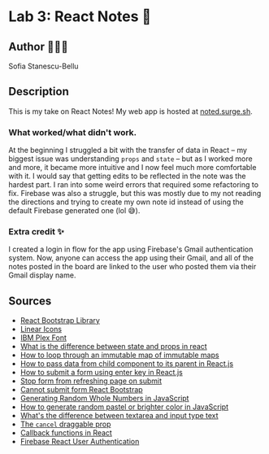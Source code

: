 # Lab 3: React Notes 📝
## Author 👩🏻‍💻
Sofia Stanescu-Bellu

## Description
This is my take on React Notes! My web app is hosted at [noted.surge.sh](noted.surge.sh). 

### What worked/what didn't work.
At the beginning I struggled a bit with the transfer of data in React – my biggest issue was understanding `props` and `state` – but as I worked more and more, it became more intuitive and I now feel much more comfortable with it. I would say that getting edits to be reflected in the note was the hardest part. I ran into some weird errors that required some refactoring to fix. Firebase was also a struggle, but this was mostly due to my not reading the directions and trying to create my own note id instead of using the default Firebase generated one (lol 😅). 

### Extra credit ✨
I created a login in flow for the app using Firebase's Gmail authentication system. Now, anyone can access the app using their Gmail, and all of the notes posted in the board are linked to the user who posted them via their Gmail display name.

## Sources
* [React Bootstrap Library](https://react-bootstrap.github.io/)
* [Linear Icons](https://linearicons.com/free#cdn)
* [IBM Plex Font](https://fonts.google.com/featured/Plex)
* [What is the difference between state and props in react](https://stackoverflow.com/questions/27991366/what-is-the-difference-between-state-and-props-in-react)
* [How to loop through an immutable map of immutable maps](https://stackoverflow.com/questions/40475547/how-to-loop-through-an-immutable-map-of-immutable-maps)
* [How to pass data from child component to its parent in React.js](https://stackoverflow.com/questions/38394015/how-to-pass-data-from-child-component-to-its-parent-in-reactjs)
* [How to submit a form using enter key in React.js](https://stackoverflow.com/questions/33211672/how-to-submit-a-form-using-enter-key-in-react-js)
* [Stop form from refreshing page on submit](https://stackoverflow.com/questions/19454310/stop-form-refreshing-page-on-submitsubmitting)
* [Cannot submit form React Bootstrap](https://stackoverflow.com/questions/37239799/can-not-submit-form-react-bootstrap)
* [Generating Random Whole Numbers in JavaScript](https://www.freecodecamp.org/challenges/generate-random-whole-numbers-with-javascript)
* [How to generate random pastel or brighter color in JavaScript](https://stackoverflow.com/questions/43193341/how-to-generate-random-pastel-or-brighter-color-in-javascript)
* [What's the difference between textarea and input type text](https://stackoverflow.com/questions/21698065/whats-the-difference-between-textarea-and-input-type-text-in-angularjs)
* [The `cancel` draggable prop](https://github.com/mzabriskie/react-draggable#draggable)
* [Callback functions in React](https://medium.com/@thejasonfile/callback-functions-in-react-e822ebede766)
* [Firebase React User Authentication](https://css-tricks.com/firebase-react-part-2-user-authentication/)
